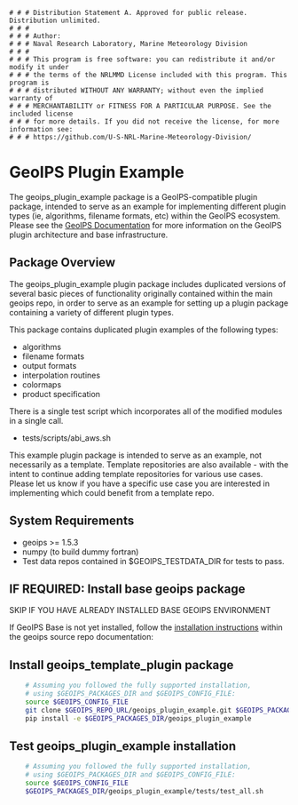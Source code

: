     # # # Distribution Statement A. Approved for public release. Distribution unlimited.
    # # #
    # # # Author:
    # # # Naval Research Laboratory, Marine Meteorology Division
    # # #
    # # # This program is free software: you can redistribute it and/or modify it under
    # # # the terms of the NRLMMD License included with this program. This program is
    # # # distributed WITHOUT ANY WARRANTY; without even the implied warranty of
    # # # MERCHANTABILITY or FITNESS FOR A PARTICULAR PURPOSE. See the included license
    # # # for more details. If you did not receive the license, for more information see:
    # # # https://github.com/U-S-NRL-Marine-Meteorology-Division/

GeoIPS Plugin Example
==========================

The geoips_plugin_example package is a GeoIPS-compatible plugin package, intended to serve as
an example for implementing different plugin types (ie, algorithms, filename formats, etc)
within the GeoIPS ecosystem. Please see the 
[GeoIPS Documentation](https://github.com/NRLMMD-GEOIPS/geoips/blob/main/README.md)
for more information on the GeoIPS plugin architecture and base infrastructure.

Package Overview
-----------------

The geoips_plugin_example plugin package includes duplicated versions of several
basic pieces of functionality originally contained within the main geoips repo,
in order to serve as an example for setting up a plugin package containing a variety of
different plugin types.

This package contains duplicated plugin examples of the following types:

* algorithms
* filename formats
* output formats
* interpolation routines
* colormaps
* product specification

There is a single test script which incorporates all of the modified modules in a single call.

* tests/scripts/abi_aws.sh

This example plugin package is intended to serve as an example, not necessarily as a template.
Template repositories are also available - with the intent to continue adding template repositories
for various use cases.  Please let us know if you have a specific use case you are interested in
implementing which could benefit from a template repo.

System Requirements
---------------------

* geoips >= 1.5.3
* numpy (to build dummy fortran)
* Test data repos contained in $GEOIPS_TESTDATA_DIR for tests to pass.

IF REQUIRED: Install base geoips package
------------------------------------------------------------
SKIP IF YOU HAVE ALREADY INSTALLED BASE GEOIPS ENVIRONMENT 

If GeoIPS Base is not yet installed, follow the
[installation instructions](https://github.com/NRLMMD-GEOIPS/geoips/blob/main/docs/installation.rst)
within the geoips source repo documentation:

Install geoips_template_plugin package
----------------------------------------
```bash
    # Assuming you followed the fully supported installation,
    # using $GEOIPS_PACKAGES_DIR and $GEOIPS_CONFIG_FILE:
    source $GEOIPS_CONFIG_FILE
    git clone $GEOIPS_REPO_URL/geoips_plugin_example.git $GEOIPS_PACKAGES_DIR/geoips_plugin_example
    pip install -e $GEOIPS_PACKAGES_DIR/geoips_plugin_example
```

Test geoips_plugin_example installation
-----------------------------------------
```bash
    # Assuming you followed the fully supported installation,
    # using $GEOIPS_PACKAGES_DIR and $GEOIPS_CONFIG_FILE:
    source $GEOIPS_CONFIG_FILE
    $GEOIPS_PACKAGES_DIR/geoips_plugin_example/tests/test_all.sh
```
